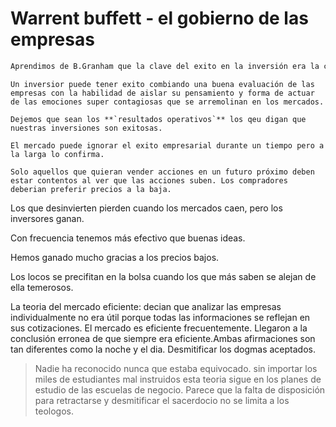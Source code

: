# Warrent buffett - el gobierno de las empresas

```sh
Aprendimos de B.Granham que la clave del exito en la inversión era la compra de acciones de buenos negocios cuando los precios del mercado eran muy inferiores al valoe empresarial.
```

```
Un inversior puede tener exito combiando una buena evaluación de las empresas con la habilidad de aislar su pensamiento y forma de actuar de las emociones super contagiosas que se arremolinan en los mercados.
```

```
Dejemos que sean los **`resultados operativos`** los qeu digan que nuestras inversiones son exitosas.
```

```
El mercado puede ignorar el exito empresarial durante un tiempo pero a la larga lo confirma.
```

```
Solo aquellos que quieran vender acciones en un futuro próximo deben estar contentos al ver que las acciones suben. Los compradores deberian preferir precios a la baja.
```

Los que desinvierten pierden cuando los mercados caen, pero los inversores ganan.

Con frecuencia tenemos más efectivo que buenas ideas.

Hemos ganado mucho gracias a los precios bajos.

Los locos se precifitan en la bolsa cuando los que más saben se alejan de ella temerosos.

La teoria del mercado eficiente: decian que analizar las empresas individualmente no era útil porque todas las informaciones se reflejan en sus cotizaciones.
El mercado es eficiente frecuentemente. Llegaron a la conclusión erronea de que siempre era eficiente.Ambas afirmaciones son tan diferentes como la noche y el dia.
Desmitificar los dogmas aceptados.

> Nadie ha reconocido nunca que estaba equivocado. sin importar los miles de estudiantes mal instruidos esta teoria sigue en los planes de estudio de las escuelas de negocio. Parece que la falta de disposición para retractarse y desmitificar el sacerdocio no se limita a los teologos.
